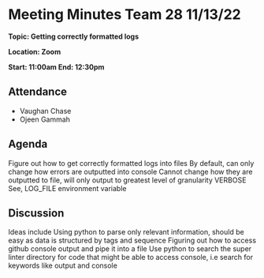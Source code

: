 # Meeting Minutes Team 28 11/13/22

**Topic: Getting correctly formatted logs**

**Location: Zoom**

**Start: 11:00am End: 12:30pm**

## Attendance
- Vaughan Chase
- Ojeen Gammah

## Agenda
Figure out how to get correctly formatted logs into files
By default, can only change how errors are outputted into console
Cannot change how they are outputted to file, will only output to greatest level of granularity VERBOSE
See, LOG_FILE environment variable
## Discussion
Ideas include 
Using python to parse only relevant information, should be easy as data is structured by tags and sequence
Figuring out how to access github console output and pipe it into a file
Use python to search the super linter directory for code that might be able to access console, i.e search for keywords like output and console